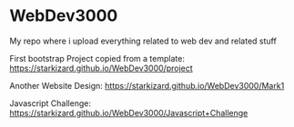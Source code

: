 # WebDev3000
My repo where i upload everything related to web dev and related stuff

First bootstrap Project copied from a template:
https://starkizard.github.io/WebDev3000/project

Another Website Design:
https://starkizard.github.io/WebDev3000/Mark1

Javascript Challenge:
https://starkizard.github.io/WebDev3000/Javascript+Challenge
